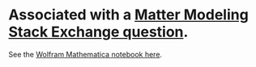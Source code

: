 # Associated with a [Matter Modeling Stack Exchange question](https://mattermodeling.stackexchange.com/questions/10276/how-to-derive-the-kong-chakrabarty-mixing-rules).

See the [Wolfram Mathematica notebook here](./Hogervorst_mixing_rules.nb).
